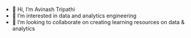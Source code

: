 - 👋 Hi, I’m Avinash Tripathi
- 👀 I’m interested in data and analytics engineering
- 💞️ I’m looking to collaborate on creating learning resources on data & analytics
